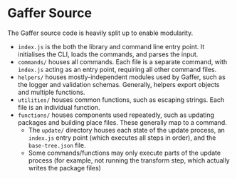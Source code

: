 # Gaffer Source

The Gaffer source code is heavily split up to enable modularity.

- `index.js` is the both the library and command line entry point. It initialises the CLI, loads the commands, and parses the input.
- `commands/` houses all commands. Each file is a separate command, with `index.js` acting as an entry point, requiring all other command files.
- `helpers/` houses mostly-independent modules used by Gaffer, such as the logger and validation schemas. Generally, helpers export objects and multiple functions.
- `utilities/` houses common functions, such as escaping strings. Each file is an individual function.
- `functions/` houses components used repeatedly, such as updating packages and building place files. These generally map to a command.
  - The `update/` directory houses each state of the update process, an `index.js` entry point (which executes all steps in order), and the `base-tree.json` file.
  - Some commands/functions may only execute parts of the update process (for example, not running the transform step, which actually writes the package files)
